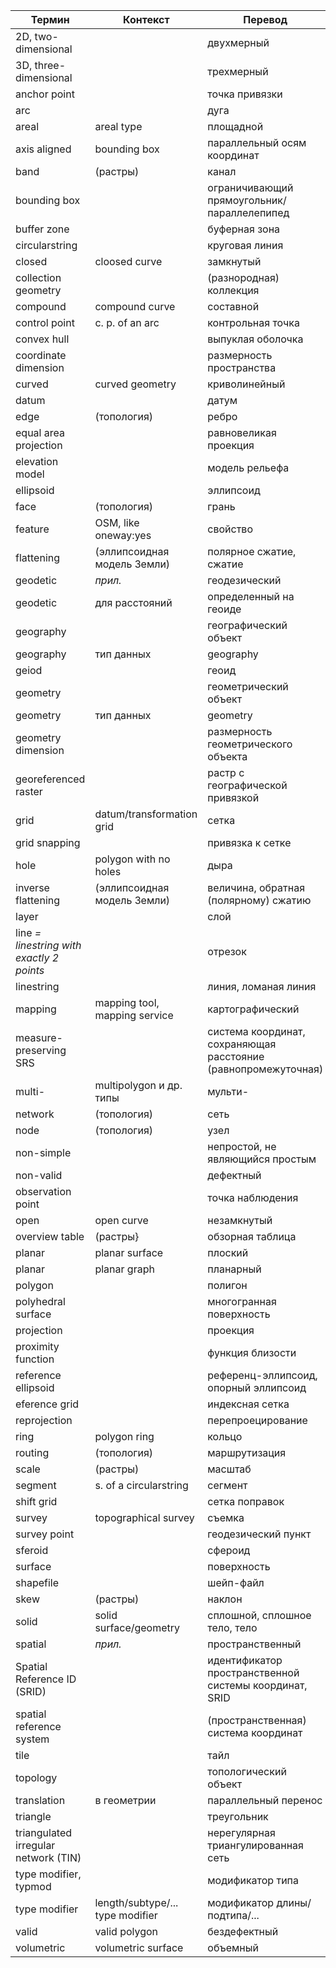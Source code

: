 | Термин | Контекст | Перевод |
| --- | --- | --- |
| 2D, two-dimensional | | двухмерный |
| 3D, three-dimensional | | трехмерный |
| anchor point | | точка привязки |
| arc | | дуга |
| areal | areal type | площадной |
| axis aligned | bounding box | параллельный осям координат |
| band | (растры) | канал |
| bounding box | | ограничивающий прямоугольник/параллелепипед |
| buffer zone | | буферная зона |
| circularstring | | круговая линия |
| closed | cloosed curve | замкнутый |
| collection geometry | | (разнородная) коллекция |
| compound | compound curve | составной |
| control point | c. p. of an arc | контрольная точка |
| convex hull | | выпуклая оболочка |
| coordinate dimension | | размерность пространства |
| curved | curved geometry | криволинейный |
| datum | | датум |
| edge | (топология) | ребро |
| equal area projection | | равновеликая проекция |
| elevation model | | модель рельефа |
| ellipsoid | | эллипсоид |
| face | (топология) | грань |
| feature | OSM, like oneway:yes | свойство |
| flattening | (эллипсоидная модель Земли) | полярное сжатие, сжатие |
| geodetic | _прил._ | геодезический |
| geodetic | для расстояний | определенный на геоиде |
| geography | | географический объект |
| geography | тип данных | geography 
| geiod | | геоид |
| geometry | | геометрический объект |
| geometry | тип данных | geometry |
| geometry dimension | | размерность геометрического объекта |
| georeferenced raster | | растр с географической привязкой |
| grid | datum/transformation grid | сетка |
| grid snapping | | привязка к сетке |
| hole | polygon with no holes | дыра |
| inverse flattening | (эллипсоидная модель Земли) | величина, обратная (полярному) сжатию |
| layer | | слой |
| line _= linestring with exactly 2 points_ | | отрезок |
| linestring | | линия, ломаная линия |
| mapping | mapping tool, mapping service | картографический |
| measure-preserving SRS | | система координат, сохраняющая расстояние (равнопромежуточная) |
| multi- | multipolygon и др. типы | мульти- |
| network | (топология) | сеть |
| node | (топология) | узел |
| non-simple | | непростой, не являющийся простым |
| non-valid | | дефектный |
| observation point | | точка наблюдения |
| open | open curve | незамкнутый |
| overview table | (растры} | обзорная таблица |
| planar | planar surface | плоский |
| planar | planar graph | планарный |
| polygon | | полигон |
| polyhedral surface | | многогранная поверхность |
| projection | | проекция |
| proximity function | | функция близости |
| reference ellipsoid | | референц-эллипсоид, опорный эллипсоид |
| eference grid | | индексная сетка |
| reprojection | | перепроецирование |
| ring | polygon ring | кольцо |
| routing | (топология) | маршрутизация |
| scale | (растры) | масштаб |
| segment | s. of a circularstring | сегмент |
| shift grid | | сетка поправок |
| survey | topographical survey | съемка |
| survey point | | геодезический пункт |
| sferoid | | сфероид |
| surface | | поверхность |
| shapefile | | шейп-файл |
| skew | (растры) | наклон |
| solid | solid surface/geometry | сплошной, сплошное тело, тело |
| spatial | _прил._ | пространственный |
| Spatial Reference ID (SRID) | | идентификатор пространственной системы координат, SRID |
| spatial reference system | | (пространственная) система координат |
| tile | | тайл |
| topology | | топологический объект |
| translation | в геометрии | параллельный перенос |
| triangle | | треугольник |
| triangulated irregular network (TIN) | | нерегулярная триангулированная сеть |
| type modifier, typmod | | модификатор типа |
| type modifier | length/subtype/... type modifier| модификатор длины/подтипа/... |
| valid | valid polygon | бездефектный |
| volumetric | volumetric surface | объемный |
